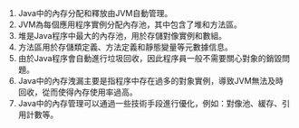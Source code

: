 

1. Java中的內存分配和釋放由JVM自動管理。
2. JVM為每個應用程序實例分配內存池，其中包含了堆和方法區。
3. 堆是Java程序中最大的內存池，用於存儲對像實例和數組。
4. 方法區用於存儲類定義、方法定義和靜態變量等元數據信息。
5. 由於Java程序會自動進行垃圾回收，因此程序員一般不需要關心對象的銷毀問題。
6. Java中的內存洩漏主要是指程序中存在過多的對象實例，導致JVM無法及時回收，從而使得內存使用率過高。
7. Java中的內存管理可以通過一些技術手段進行優化，例如：對像池、緩存、引用計數等。